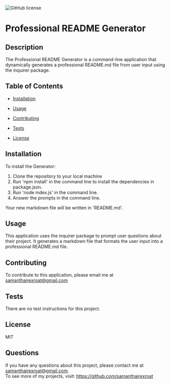
![GitHub license](https://img.shields.io/badge/license-MIT-blue.svg)
# Professional README Generator

## Description 
The Professional README Generator is a command-line application that dynamically generates a professional README.md file from user input using the inquirer package.

## Table of Contents
* [Installation](#installation)
* [Usage](#usage)
* [Contributing](#contributing)
* [Tests](#tests)

* [License](#license)

    
## Installation
To install the Generator: <ol><li>Clone the repository to your local machine</li><li>Run 'npm install' in the command line to install the dependencies in package.json.</li><li>Run 'node index.js' in the command line.</li><li>Answer the prompts in the command line.</li></ol>Your new markdown file will be written in 'README.md'.

## Usage
This application uses the inquirer package to prompt user questions about their project.  It generates a markdown file that formats the user input into a professional README.md file.

## Contributing
To contribute to this application, please email me at <samanthajrexroat@gmail.com>

## Tests
There are no test instructions for this project.


 ## License 
 MIT

## Questions
If you have any questions about this project, please contact me at samanthajrexroat@gmail.com.<br>
To see more of my projects, visit: https://github.com/samanthajrexroat
